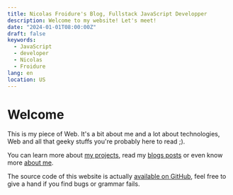 ```yaml
---
title: Nicolas Froidure's Blog, Fullstack JavaScript Developper
description: Welcome to my website! Let's meet!
date: "2024-01-01T08:00:00Z"
draft: false
keywords:
  - JavaScript
  - developer
  - Nicolas
  - Froidure
lang: en
location: US
---
```


# Welcome

This is my piece of Web. It's a bit about me and a lot about technologies, Web
and all that geeky stuffs you're probably here to read ;).

You can learn more about [my projects](/en/projects), read my
[blogs posts](/en/blog) or even know more [about me](/en/about).

The source code of this website is actually
[available on GitHub](https://github.com/nfroidure/blog), feel free to give a
hand if you find bugs or grammar fails.

